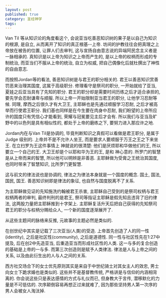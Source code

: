 ```yaml
---
layout: post
published: true
category: 圣经神学
tags:
---
```


Van Til 等从知识论的角度看这个, 会说亚当吃善恶知识树的果子是以自己为知识的根源, 是自立, 从而离开了知识的真正根基--上帝. 坊间的护教往往会把真理之上帝放在被告的位置, 让罪人们去审判, 这与宣扬自由意志说的异端阿民念主义者是一脉相承的. 真知识是以上帝为知识之上帝而产生的, 是以上帝的权柄而形成的专制统治, 而亚当们不服从上帝的统治, 自立为权威, 把自己偶像化后就杜撰出了神性的自由意志.

而按照Jordan等的看法, 善恶知识树是与君王的职分相关的. 君王以善恶知识赏善罚恶来治理其国度, 这属于高级职分. 修理看守是祭司的职分, 一开始就给了亚当,  夏娃之后亚当具有了先知的职分. 君王的职分却是需要时间历练之后才适合承担的, 要先学会忍耐谦卑与顺服. 所以上帝一开始限制亚当君王的职分, 让他学习忍耐等候. 同理, 摩西之后很久才有大卫王, 主耶稣也是先通过顺服学习忍耐, 之后才被高举而行使君王职分. 我们基也同样是在今生要在肉身中忍耐, 我们盼望的上帝所应许的国度只有凭信心才能看到, 荣耀与冠冕要见主后才会有. 所以我们与亚当及旷野中的以色列是具有相似性的, 都处于上帝的磨练之下, 要努力进入那应许之地.

Jordan内在与Van Til是协调的, 毕竟判断知识之真假可以看做是君王职分, 是属于 Judge 级别的. 上帝并不是不允许人坐王, 而是要求人要顺服于万王之王之下来坐王. 在立扫罗为王这件事情上 神就说的很清楚: 他们是厌烦耶和华做他们的王, 所以要立一个自己的王. 大卫王却是个以耶和华为王的王, 是和 神心意的. 所罗门的智慧是从上帝而来的智慧, 所以他可以明辨是非善恶. 主耶稣做为受膏之王统治其国度, 也同时带来了智慧知识, 比所罗门更智慧.

这与前文的律法说也是协调的, 律法之为律法本身就是一个国度的概念. 国土, 国法, 国民, 国王. 善恶知识树即是律法的象征, 也自然与国度脱离不了关系.

为主耶稣做见证的先知施洗约翰被君王杀害, 主耶稣自己受到的是祭司权柄与君王权柄两者的审判, 最终判刑的是君王, 祭司等指证主耶稣是假先知且违背了旧约律法, 这两股力量把主耶稣推到十字架上. 主耶稣复活升天后把自己获得的先知祭司君王的职分与权柄分赐给众人, 一个新的国度逐渐展开了.

从这些主题间的脉络来反推, 元故事的主题必然是类似的. 

在创世纪中其实是记载了三次亚当(人类)的受造. 上帝首先创造了人的同一性(identity), 之后是社区性(community), 之后是道德性. 同一性与社区性先在1:27中提及, 后在创2中先造亚当, 后重造亚当而形成社区性的人类. 这一与多的复合创造的基础是上帝的一与多. 而第三次创造则是赋予人类律法. 律法是人与上帝之间的关系, 以及由此衍生出的人与人之间的关系.

西方社交场合下的女士优先原则其实是来自于中世纪骑士对其女主人的效忠, 男士向女士下跪求婚也是类似的. 这些并不是基督教传统, 严格讲是与信仰的内涵相背离的. 你会说这些只是表达感情的方式与礼仪而已, 但身教大于言传, 潜移默化的力量是不可低估的. 次序颠倒容易再想正过来就难了, 因为那些坚持男人第一次序的男人会被女人淘汰掉.